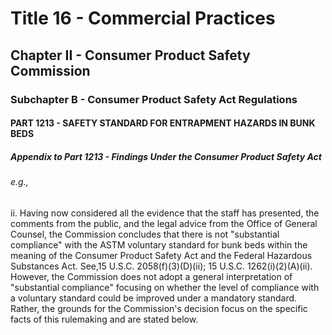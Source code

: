 
# Title 16 - Commercial Practices
## Chapter II - Consumer Product Safety Commission
### Subchapter B - Consumer Product Safety Act Regulations
#### PART 1213 - SAFETY STANDARD FOR ENTRAPMENT HAZARDS IN BUNK BEDS
##### Appendix to Part 1213 - Findings Under the Consumer Product Safety Act
###### e.g.,

ii. Having now considered all the evidence that the staff has presented, the comments from the public, and the legal advice from the Office of General Counsel, the Commission concludes that there is not "substantial compliance" with the ASTM voluntary standard for bunk beds within the meaning of the Consumer Product Safety Act and the Federal Hazardous Substances Act. See,15 U.S.C. 2058(f)(3)(D)(ii); 15 U.S.C. 1262(i)(2)(A)(ii). However, the Commission does not adopt a general interpretation of "substantial compliance" focusing on whether the level of compliance with a voluntary standard could be improved under a mandatory standard. Rather, the grounds for the Commission's decision focus on the specific facts of this rulemaking and are stated below.
